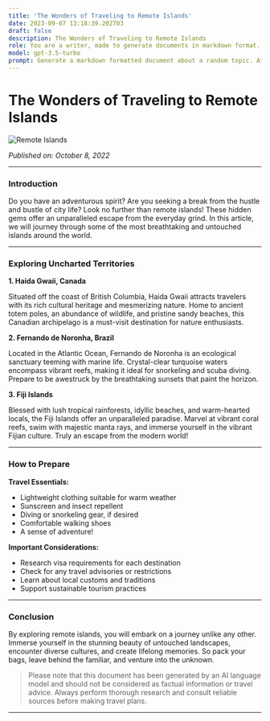 ```yaml
---
title: 'The Wonders of Traveling to Remote Islands'
date: 2023-09-07 13:18:39.202703
draft: false
description: The Wonders of Traveling to Remote Islands
role: You are a writer, made to generate documents in markdown format. It is very important that all of the documents you generate are in valid markdown format.
model: gpt-3.5-turbo
prompt: Generate a markdown formatted document about a random topic. At the bottom, include a disclaimer explaining that the document was generated by you. The first line of the document should be the title. Make sure that the entire document is in proper markdown format, using a mix of various tags to make the document visually appealing.
---
```


# The Wonders of Traveling to Remote Islands

![Remote Islands](https://example.com/images/remote_islands.jpg)

*Published on: October 8, 2022*

---

### Introduction

Do you have an adventurous spirit? Are you seeking a break from the hustle and bustle of city life? Look no further than remote islands! These hidden gems offer an unparalleled escape from the everyday grind. In this article, we will journey through some of the most breathtaking and untouched islands around the world.

---

### Exploring Uncharted Territories

**1. Haida Gwaii, Canada**

Situated off the coast of British Columbia, Haida Gwaii attracts travelers with its rich cultural heritage and mesmerizing nature. Home to ancient totem poles, an abundance of wildlife, and pristine sandy beaches, this Canadian archipelago is a must-visit destination for nature enthusiasts.

**2. Fernando de Noronha, Brazil**

Located in the Atlantic Ocean, Fernando de Noronha is an ecological sanctuary teeming with marine life. Crystal-clear turquoise waters encompass vibrant reefs, making it ideal for snorkeling and scuba diving. Prepare to be awestruck by the breathtaking sunsets that paint the horizon.

**3. Fiji Islands**

Blessed with lush tropical rainforests, idyllic beaches, and warm-hearted locals, the Fiji Islands offer an unparalleled paradise. Marvel at vibrant coral reefs, swim with majestic manta rays, and immerse yourself in the vibrant Fijian culture. Truly an escape from the modern world!

---

### How to Prepare

**Travel Essentials:**

- Lightweight clothing suitable for warm weather
- Sunscreen and insect repellent
- Diving or snorkeling gear, if desired
- Comfortable walking shoes
- A sense of adventure!

**Important Considerations:**

- Research visa requirements for each destination
- Check for any travel advisories or restrictions
- Learn about local customs and traditions
- Support sustainable tourism practices

---

### Conclusion

By exploring remote islands, you will embark on a journey unlike any other. Immerse yourself in the stunning beauty of untouched landscapes, encounter diverse cultures, and create lifelong memories. So pack your bags, leave behind the familiar, and venture into the unknown.

> Please note that this document has been generated by an AI language model and should not be considered as factual information or travel advice. Always perform thorough research and consult reliable sources before making travel plans.

---